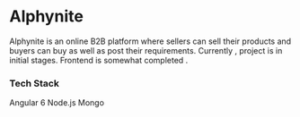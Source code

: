 # Alphynite

Alphynite is an online B2B platform where sellers can sell their products and buyers can buy as well as post their requirements.
Currently , project is in initial stages. Frontend is somewhat completed . 

### Tech Stack
Angular 6 
Node.js
Mongo
